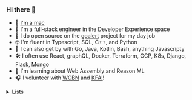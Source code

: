 ### Hi there 👋

- 🍎 [I'm a mac](https://www.youtube.com/watch?v=0eEG5LVXdKo)
- 🥞 I'm a full-stack engineer in the Developer Experience space
- 💼 I do open source on the [goalert](https://github.com/target/goalert) project for my day job
- 🤓 I'm fluent in Typescript, SQL, C++, and Python
- 🙂 I can also get by with Go, Java, Kotlin, Bash, anything Javascripty
- 🛠 I often use React, graphQL, Docker, Terraform, GCP, K8s, Django, Flask, Mongo
- 🌱 I'm learning about Web Assembly and Reason ML
- 🎧 I volunteer with [WCBN](http://floyd.wcbn.org:8000/wcbn-hd.mp3) and [KFAI](http://www.kfai.org/sites/default/stream/jplayer.html)!

 <details>
  <summary>Lists</summary>
  <h4>Videos</h4>

 - <a href="https://www.youtube.com/watch?v=SeAbvjM5Fhw">JS Code Golf</a> - Martin Kleppe
 - <a href="https://www.youtube.com/watch?v=PAAkCSZUG1c">Go Proverbs</a> - Rob Pike
 - <a href="https://www.youtube.com/watch?v=a9xAKttWgP4">APL Game of Life</a> - John Morley Scholes
 - <a href="https://www.youtube.com/watch?v=PzEox3szeRc&ab_channel=GOTOConferences">"Good Enough" Architecture</a> - Stefan Tilkov
 - <a href="https://www.hytradboi.com/2022/uis-are-streaming-dags">UIs are streaming DAGs</a> - Dustin Getz
 
  
  <h4>Blogs</h4>

  - <a href="https://daverupert.com/2022/08/web-is-a-harsh-manager/">The web is a harsh manager</a> - Dave Ruppert
  - <a href="http://www.paulgraham.com/makersschedule.html">The maker / manager schedule</a> - Paul G
  - <a href="https://lbruhmuller.medium.com/the-staff-engineer-statute-bff4f0cf1810">Staff Engineer Statute</a> - Lawrence Bruhmuller
  - <a href="https://moxie.org/2022/01/07/web3-first-impressions.html">My first impressions of web3</a> - Moxie Marlinspike


 
  <h5>SPA architectures</h5>
 
  - <a href="https://macwright.com/2020/05/10/spa-fatigue.html">SPA Fatigue</a> - Tom MacWright
  - <a href="https://macwright.com/2020/08/22/clean-starts-for-the-web.html">A clean start for the web</a> - Tom MacWright
  - <a href="https://macwright.com/2020/10/28/if-not-spas.html">If not SPAs</a> - Tom MacWright
 - <a href="https://almanac.httparchive.org/en/2022/javascript">JS almanac 2022 </a> - Jeremy Wagner
 
  <h4>Papers</h4>
 
  - [Google's Authz Architecture (Zanzibar)](https://research.google/pubs/pub48190/) and companion [video](https://www.facebook.com/atscaleevents/videos/scale-2019-zanzibar-googles-consistent-global-authorization-system/524366141717632/)
  - [Exploring Norms in Agile Software Teams](https://www.researchgate.net/publication/311264520_Exploring_Norms_in_Agile_Software_Teams)

 
  
</details> 
